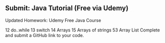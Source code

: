 ## Submit: Java Tutorial (Free via Udemy)

Updated Homework: Udemy Free Java Course

12 do..while
13 switch
14 Arrays
15 Arrays of strings
53 Array List
Complete and submit a GitHub link to your code.
